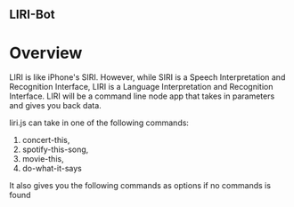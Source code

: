 ##  LIRI-Bot

# Overview

LIRI is like iPhone's SIRI. However, while SIRI is a Speech Interpretation and Recognition Interface, LIRI is a Language Interpretation and Recognition Interface. LIRI will be a command line node app that takes in parameters and gives you back data.

liri.js can take in one of the following commands:

1.  concert-this,
1.  spotify-this-song,
1.  movie-this,
1.  do-what-it-says

It also gives you the following commands as options if no commands is found
